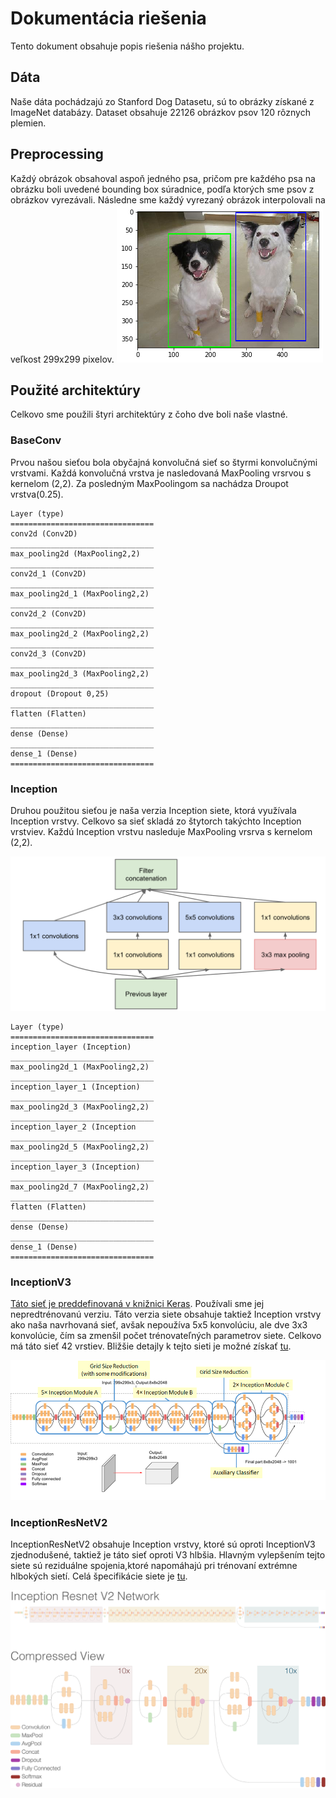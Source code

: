 # Dokumentácia riešenia
Tento dokument obsahuje popis riešenia nášho projektu.

## Dáta
Naše dáta pochádzajú zo Stanford Dog Datasetu, sú to obrázky získané z ImageNet databázy. Dataset obsahuje 22126 obrázkov psov 120 rôznych plemien.

## Preprocessing
Každý obrázok obsahoval aspoň jedného psa, pričom pre každého psa na obrázku boli uvedené bounding box súradnice, podľa ktorých sme psov z obrázkov vyrezávali. Následne sme každý vyrezaný obrázok interpolovali na veľkost 299x299 pixelov.
![Bouding boxes](bounding_boxes.png)

## Použité architektúry
Celkovo sme použili štyri architektúry z čoho dve boli naše vlastné. 

### BaseConv 
Prvou našou sieťou bola obyčajná konvolučná sieť so štyrmi konvolučnými vrstvami. Každá konvolučná vrstva je nasledovaná MaxPooling vrsrvou s kernelom (2,2). Za posledným MaxPoolingom sa nachádza Droupot vrstva(0.25).

```
Layer (type)                            
================================
conv2d (Conv2D)                   
________________________________
max_pooling2d (MaxPooling2,2)     
________________________________
conv2d_1 (Conv2D)            
________________________________
max_pooling2d_1 (MaxPooling2,2)   
________________________________
conv2d_2 (Conv2D)            
________________________________
max_pooling2d_2 (MaxPooling2,2)   
________________________________
conv2d_3 (Conv2D)            
________________________________
max_pooling2d_3 (MaxPooling2,2)     
________________________________
dropout (Dropout 0,25)            
________________________________
flatten (Flatten)            
________________________________
dense (Dense)                 
________________________________
dense_1 (Dense)                
================================
```
### Inception
Druhou použitou sieťou je naša verzia Inception siete, ktorá využívala Inception vrstvy. Celkovo sa sieť skladá zo štytorch takýchto Inception vrstviev. Každú Inception vrstvu nasleduje MaxPooling vrsrva s kernelom (2,2).

![Inception layer](inception_layer.png)

```
Layer (type)                 
================================
inception_layer (Inception)  
________________________________
max_pooling2d_1 (MaxPooling2,2)      
________________________________
inception_layer_1 (Inception)    
________________________________
max_pooling2d_3 (MaxPooling2,2)    
________________________________
inception_layer_2 (Inception   
________________________________
max_pooling2d_5 (MaxPooling2,2)      
________________________________
inception_layer_3 (Inception)    
________________________________
max_pooling2d_7 (MaxPooling2,2) 
________________________________
flatten (Flatten)            
________________________________
dense (Dense)                  
________________________________
dense_1 (Dense)                   
================================
```

### InceptionV3
[Táto sieť je preddefinovaná v knižnici Keras](https://keras.io/applications/#inceptionv3). Používali sme jej nepredtrénovanú verziu. Táto verzia siete obsahuje taktiež Inception vrstvy ako naša navrhovaná sieť, avšak nepoužíva 5x5 konvolúciu, ale dve 3x3 konvolúcie, čím sa zmenšil počet trénovateľných parametrov siete. Celkovo má táto sieť 42 vrstiev. Bližšie detajly k tejto sieti je možné získať [tu](https://www.cv-foundation.org/openaccess/content_cvpr_2016/papers/Szegedy_Rethinking_the_Inception_CVPR_2016_paper.pdf).

![InceptionV3](inceptionV3.png)

### InceptionResNetV2
InceptionResNetV2 obsahuje Inception vrstvy, ktoré sú oproti InceptionV3 zjednodušené, taktiež je táto sieť oproti V3 hlbšia. Hlavným vylepšením tejto siete sú reziduálne spojenia,ktoré napomáhajú pri trénovaní extrémne hlbokých sietí. Celá špecifikácie siete je [tu](https://arxiv.org/pdf/1602.07261.pdf).


![InceptionV3](inception_res_net.png)

